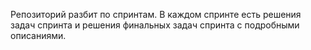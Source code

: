 Репозиторий разбит по спринтам. В каждом спринте есть решения задач спринта и решения финальных задач
спринта с подробными описаниями.
